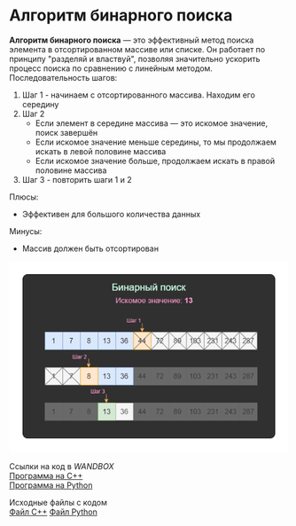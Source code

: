 # Алгоритм бинарного поиска

**Алгоритм бинарного поиска** — это эффективный метод поиска элемента в отсортированном массиве или списке. Он работает по принципу "разделяй и властвуй", позволяя значительно ускорить процесс поиска по сравнению с линейным методом.  
Последовательность шагов:
1. Шаг 1 - начинаем с отсортированного массива. Находим его середину  
2. Шаг 2  
	- Если элемент в середине массива — это искомое значение, поиск завершён  
	- Если искомое значение меньше середины, то мы продолжаем искать в левой половине массива  
	- Если искомое значение больше, продолжаем искать в правой половине массива  
3. Шаг 3 - повторить шаги 1 и 2  

Плюсы:  
- Эффективен для большого количества данных  

Минусы:  
- Массив должен быть отсортирован    

![Binary search](/resources/3_search/binary_search.png)

Ссылки на код в *WANDBOX*  
[Программа на C++](https://wandbox.org/permlink/qpLtQfnKxG1cUwRE)  
[Программа на Python](https://wandbox.org/permlink/LmC9zUk8MqO2Te4p)  

Исходные файлы с кодом  
[Файл C++](/src/3_search/C++/3.2_binary_search.cpp)
[Файл Python](/src/3_search/Python/3.2_binary_search.py)
